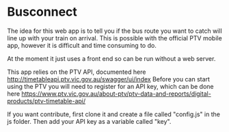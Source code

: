 # Busconnect
The idea for this web app is to tell you if the bus route you want to catch will line up with your train on arrival. This is possible with the official PTV mobile app, however it is difficult and time consuming to do.

At the moment it just uses a front end so can be run without a web server.

This app relies on the PTV API, documented here http://timetableapi.ptv.vic.gov.au/swagger/ui/index
Before you can start using the PTV you will need to register for an API key, which can be done here https://www.ptv.vic.gov.au/about-ptv/ptv-data-and-reports/digital-products/ptv-timetable-api/


If you want contribute, first clone it and create a file called "config.js" in the js folder. Then add your API key as a variable called "key".

